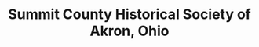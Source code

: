 ---
layout: repo
title: "Summit County Historical Society of Akron, Ohio"
id: 230
permalink: repos/230/
---